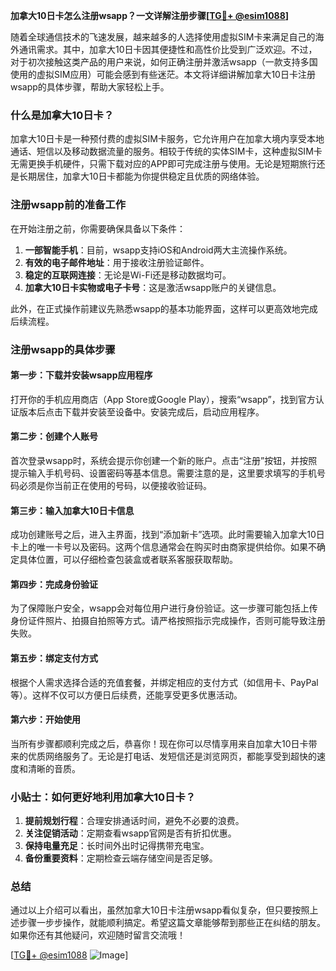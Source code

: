 **加拿大10日卡怎么注册wsapp？一文详解注册步骤[[TG💪+ @esim1088](https://t.me/s/esim1088)]**

随着全球通信技术的飞速发展，越来越多的人选择使用虚拟SIM卡来满足自己的海外通讯需求。其中，加拿大10日卡因其便捷性和高性价比受到广泛欢迎。不过，对于初次接触这类产品的用户来说，如何正确注册并激活wsapp（一款支持多国使用的虚拟SIM应用）可能会感到有些迷茫。本文将详细讲解加拿大10日卡注册wsapp的具体步骤，帮助大家轻松上手。

### 什么是加拿大10日卡？

加拿大10日卡是一种预付费的虚拟SIM卡服务，它允许用户在加拿大境内享受本地通话、短信以及移动数据流量的服务。相较于传统的实体SIM卡，这种虚拟SIM卡无需更换手机硬件，只需下载对应的APP即可完成注册与使用。无论是短期旅行还是长期居住，加拿大10日卡都能为你提供稳定且优质的网络体验。

### 注册wsapp前的准备工作

在开始注册之前，你需要确保具备以下条件：
1. **一部智能手机**：目前，wsapp支持iOS和Android两大主流操作系统。
2. **有效的电子邮件地址**：用于接收注册验证邮件。
3. **稳定的互联网连接**：无论是Wi-Fi还是移动数据均可。
4. **加拿大10日卡实物或电子卡号**：这是激活wsapp账户的关键信息。

此外，在正式操作前建议先熟悉wsapp的基本功能界面，这样可以更高效地完成后续流程。

### 注册wsapp的具体步骤

#### 第一步：下载并安装wsapp应用程序
打开你的手机应用商店（App Store或Google Play），搜索“wsapp”，找到官方认证版本后点击下载并安装至设备中。安装完成后，启动应用程序。

#### 第二步：创建个人账号
首次登录wsapp时，系统会提示你创建一个新的账户。点击“注册”按钮，并按照提示输入手机号码、设置密码等基本信息。需要注意的是，这里要求填写的手机号码必须是你当前正在使用的号码，以便接收验证码。

#### 第三步：输入加拿大10日卡信息
成功创建账号之后，进入主界面，找到“添加新卡”选项。此时需要输入加拿大10日卡上的唯一卡号以及密码。这两个信息通常会在购买时由商家提供给你。如果不确定具体位置，可以仔细检查包装盒或者联系客服获取帮助。

#### 第四步：完成身份验证
为了保障账户安全，wsapp会对每位用户进行身份验证。这一步骤可能包括上传身份证件照片、拍摄自拍照等方式。请严格按照指示完成操作，否则可能导致注册失败。

#### 第五步：绑定支付方式
根据个人需求选择合适的充值套餐，并绑定相应的支付方式（如信用卡、PayPal等）。这样不仅可以方便日后续费，还能享受更多优惠活动。

#### 第六步：开始使用
当所有步骤都顺利完成之后，恭喜你！现在你可以尽情享用来自加拿大10日卡带来的优质网络服务了。无论是打电话、发短信还是浏览网页，都能享受到超快的速度和清晰的音质。

### 小贴士：如何更好地利用加拿大10日卡？

1. **提前规划行程**：合理安排通话时间，避免不必要的浪费。
2. **关注促销活动**：定期查看wsapp官网是否有折扣优惠。
3. **保持电量充足**：长时间外出时记得携带充电宝。
4. **备份重要资料**：定期检查云端存储空间是否足够。

### 总结

通过以上介绍可以看出，虽然加拿大10日卡注册wsapp看似复杂，但只要按照上述步骤一步步操作，就能顺利搞定。希望这篇文章能够帮到那些正在纠结的朋友。如果你还有其他疑问，欢迎随时留言交流哦！

[[TG💪+ @esim1088](https://t.me/s/esim1088) ![Image](https://i.postimg.cc/4NQfJmqS/Snipaste-2025-05-13-00-14-12.png)]